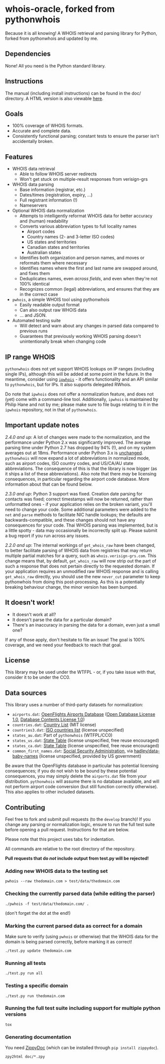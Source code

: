 whois-oracle, forked from pythonwhois
=====================================

Because it is all knowing!
A WHOIS retrieval and parsing library for Python, forked from pythonwhois
and updated by me.

## Dependencies

None! All you need is the Python standard library.

## Instructions

The manual (including install instructions) can be found in the doc/ directory. A HTML version is also viewable [here](http://cryto.net/pythonwhois).

## Goals

* 100% coverage of WHOIS formats.
* Accurate and complete data.
* Consistently functional parsing; constant tests to ensure the parser isn't accidentally broken.

## Features

* WHOIS data retrieval
	* Able to follow WHOIS server redirects
	* Won't get stuck on multiple-result responses from verisign-grs
* WHOIS data parsing
	* Base information (registrar, etc.)
	* Dates/times (registration, expiry, ...)
	* Full registrant information (!)
	* Nameservers
* Optional WHOIS data normalization
	* Attempts to intelligently reformat WHOIS data for better accuracy and (human) readability
	* Converts various abbreviation types to full locality names
		* Airport codes
		* Country names (2- and 3-letter ISO codes)
		* US states and territories
		* Canadian states and territories
		* Australian states
	* Identifies both organization and person names, and moves or reformats them where necessary
	* Identifies names where the first and last name are swapped around, and fixes them
	* Deduplicates names, even *across fields*, and even when they're not 100% identical
	* Recognizes common (legal) abbreviations, and ensures that they are in the correct case
* `pwhois`, a simple WHOIS tool using pythonwhois
	* Easily readable output format
	* Can also output raw WHOIS data
	* ... and JSON.
* Automated testing suite
	* Will detect and warn about any changes in parsed data compared to previous runs
	* Guarantees that previously working WHOIS parsing doesn't unintentionally break when changing code

## IP range WHOIS

`pythonwhois` does not yet support WHOIS lookups on IP ranges (including single IPs), although this will be added at some point in the future. In the meantime, consider using [`ipwhois`](https://github.com/secynic/ipwhois) - it offers functionality and an API similar to `pythonwhois`, but for IPs. It also supports delegated RWhois.

Do note that `ipwhois` does not offer a normalization feature, and does not (yet) come with a command-line tool. Additionally, `ipwhois` is maintained by Philip Hane and not by me; please make sure to file bugs relating to it in the `ipwhois` repository, not in that of `pythonwhois`.

## Important update notes

*2.4.0 and up*: A lot of changes were made to the normalization, and the performance under Python 2.x was significantly improved. The average parsing time under Python 2.7 has dropped by 94% (!), and on my system averages out at 18ms. Performance under Python 3.x is [unchanged](https://github.com/joepie91/python-whois/issues/27). `pythonwhois` will now expand a lot of abbreviations in normalized mode, such as airport codes, ISO country codes, and US/CA/AU state abbreviations. The consequence of this is that the library is now bigger (as it ships a list of these abbreviations). Also note that there *may* be licensing consequences, in particular regarding the airport code database. More information about that can be found below.

*2.3.0 and up*: Python 3 support was fixed. Creation date parsing for contacts was fixed; correct timestamps will now be returned, rather than unformatted ones - if your application relies on the broken variant, you'll need to change your code. Some additional parameters were added to the `net` and `parse` methods to facilitate NIC handle lookups; the defaults are backwards-compatible, and these changes should not have any consequences for your code. Thai WHOIS parsing was implemented, but is a little spotty - data may occasionally be incorrectly split up. Please submit a bug report if you run across any issues.

*2.2.0 and up*: The internal workings of `get_whois_raw` have been changed, to better facilitate parsing of WHOIS data from registries that may return multiple partial matches for a query, such as `whois.verisign-grs.com`. This change means that, by default, `get_whois_raw` will now strip out the part of such a response that does not pertain directly to the requested domain. If your application requires an unmodified raw WHOIS response and is calling `get_whois_raw` directly, you should use the new `never_cut` parameter to keep pythonwhois from doing this post-processing. As this is a potentially breaking behaviour change, the minor version has been bumped.

## It doesn't work!

* It doesn't work at all?
* It doesn't parse the data for a particular domain?
* There's an inaccuracy in parsing the data for a domain, even just a small one?

If any of those apply, don't hesitate to file an issue! The goal is 100% coverage, and we need your feedback to reach that goal.

## License

This library may be used under the WTFPL - or, if you take issue with that, consider it to be under the CC0.

## Data sources

This library uses a number of third-party datasets for normalization:

* `airports.dat`: [OpenFlights Airports Database](http://openflights.org/data.html) ([Open Database License 1.0](http://opendatacommons.org/licenses/odbl/1.0/), [Database Contents License 1.0](http://opendatacommons.org/licenses/dbcl/1.0/))
* `countries.dat`: [Country List](https://github.com/umpirsky/country-list) (MIT license)
* `countries3.dat`: [ISO countries list](https://gist.github.com/eparreno/205900) (license unspecified)
* `states_au.dat`: Part of `pythonwhois` (WTFPL/CC0)
* `states_us.dat`: [State Table](http://statetable.com/) (license unspecified, free reuse encouraged)
* `states_ca.dat`: [State Table](http://statetable.com/) (license unspecified, free reuse encouraged)
* `common_first_names.dat`: [Social Security Administration](http://www.ssa.gov/OACT/babynames/), via [hadley/data-baby-names](https://github.com/hadley/data-baby-names) (license unspecified, provided by US government)

Be aware that the OpenFlights database in particular has potential licensing consequences; if you do not wish to be bound by these potential consequences, you may simply delete the `airports.dat` file from your distribution. `pythonwhois` will assume there is no database available, and will not perform airport code conversion (but still function correctly otherwise). This also applies to other included datasets.

## Contributing

Feel free to fork and submit pull requests (to the `develop` branch)! If you change any parsing or normalization logic, ensure to run the full test suite before opening a pull request. Instructions for that are below.

Please note that this project uses tabs for indentation.

All commands are relative to the root directory of the repository.

**Pull requests that do _not_ include output from test.py will be rejected!**

### Adding new WHOIS data to the testing set

	pwhois --raw thedomain.com > test/data/thedomain.com
	
### Checking the currently parsed data (while editing the parser)

	./pwhois -f test/data/thedomain.com/ .
	
(don't forget the dot at the end!)
	
### Marking the current parsed data as correct for a domain

Make sure to verify (using `pwhois` or otherwise) that the WHOIS data for the domain is being parsed correctly, before marking it as correct!

	./test.py update thedomain.com
	
### Running all tests

	./test.py run all
	
### Testing a specific domain

	./test.py run thedomain.com

### Running the full test suite including support for multiple python versions

    tox

### Generating documentation

You need [ZippyDoc](http://cryto.net/zippydoc) (which can be installed through `pip install zippydoc`).

	zpy2html doc/*.zpy
